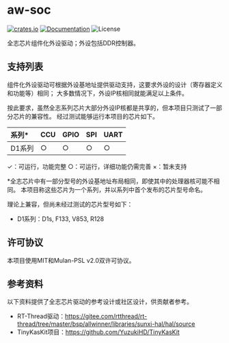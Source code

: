 # aw-soc

[![crates.io](https://img.shields.io/crates/v/aw-soc.svg)](https://crates.io/crates/aw-soc)
[![Documentation](https://docs.rs/aw-soc/badge.svg)](https://docs.rs/aw-soc)
![License](https://img.shields.io/crates/l/aw-soc.svg)

全志芯片组件化外设驱动；外设包括DDR控制器。

## 支持列表

组件化外设驱动可根据外设基地址提供驱动支持，这要求外设的设计（寄存器定义和功能等）相同；
大多数情况下，外设IP核相同就能满足以上条件。

按此要求，虽然全志系列芯片大部分外设IP核都是共享的，但本项目只测试了一部分芯片的兼容性。
经过测试能够运行本项目的芯片如下。

| 系列* | CCU | GPIO | SPI | UART |
|:-----|:----|:----|:----|:----|
| D1系列 | ○ | ○ | ○ | ○ |

✓：可运行，功能完整
○：可运行，详细功能仍需完善
×：暂未支持

*全志芯片中有一部分型号的外设基地址布局相同，即使其中的处理器核可能不相同。
本项目称这些芯片为一个系列，并以系列中首个发布的芯片型号命名。

理论上兼容，但尚未经过测试的芯片型号如下：

- D1系列：D1s, F133, V853, R128

## 许可协议

本项目使用MIT和Mulan-PSL v2.0双许可协议。

## 参考资料

以下资料提供了全志芯片驱动的参考设计或社区设计，供贡献者参考。

- RT-Thread驱动：https://gitee.com/rtthread/rt-thread/tree/master/bsp/allwinner/libraries/sunxi-hal/hal/source
- TinyKasKit项目：https://github.com/YuzukiHD/TinyKasKit
